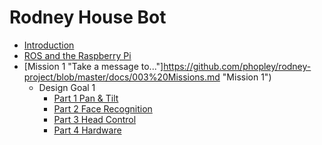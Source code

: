 # Rodney House Bot
- [Introduction](https://github.com/phopley/rodney-project/blob/master/docs/001%20Introduction.md "Rodney Introduction")
- [ROS and the Raspberry Pi](https://github.com/phopley/rodney-project/blob/master/docs/002%20ROS%20and%20the%20Pi.md "Pi and ROS")
- [Mission 1 "Take a message to..."]https://github.com/phopley/rodney-project/blob/master/docs/003%20Missions.md "Mission 1")
  - Design Goal 1
    - [Part 1 Pan & Tilt](https://github.com/phopley/rodney/blob/master/docs/04%20Mission%201%20Design%20Goal%201%20Part%201.md "Design goal 1 Part 1")
    - [Part 2 Face Recognition](https://github.com/phopley/rodney/blob/master/docs/05%20Mission%201%20Design%20Goal%201%20Part%202.md "Design goal 1 Part 2")
    - [Part 3 Head Control](https://github.com/phopley/rodney/blob/master/docs/06%20Mission%201%20Design%20Goal%201%20Part%203.md "Design goal 1 Part 3")
    - [Part 4 Hardware](https://github.com/phopley/rodney/blob/master/docs/07%20Mission%201%20Design%20Goal%201%20Part%204.md "Design goal 1 Part 4")
